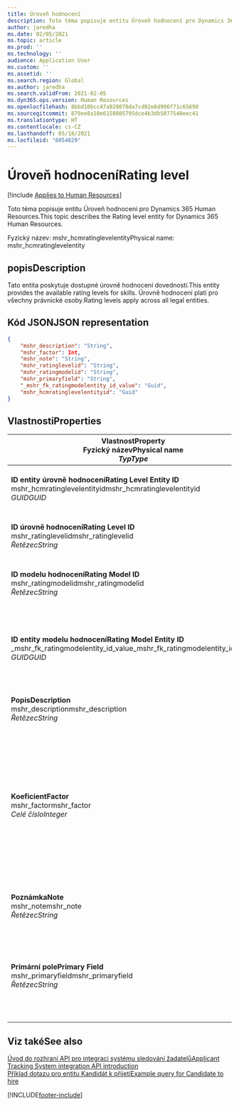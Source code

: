 ```yaml
---
title: Úroveň hodnocení
description: Toto téma popisuje entitu Úroveň hodnocení pro Dynamics 365 Human Resources.
author: jaredha
ms.date: 02/05/2021
ms.topic: article
ms.prod: ''
ms.technology: ''
audience: Application User
ms.custom: ''
ms.assetid: ''
ms.search.region: Global
ms.author: jaredha
ms.search.validFrom: 2021-02-05
ms.dyn365.ops.version: Human Resources
ms.openlocfilehash: 8bbd10bcc47a928070da7cd82e6d996f71c65698
ms.sourcegitcommit: 879ee8a10e6158885795dce4b3db5077540eec41
ms.translationtype: HT
ms.contentlocale: cs-CZ
ms.lasthandoff: 05/18/2021
ms.locfileid: "6054829"
---
```

# <a name="rating-level"></a><span data-ttu-id="960e4-103">Úroveň hodnocení</span><span class="sxs-lookup"><span data-stu-id="960e4-103">Rating level</span></span>

[!include [Applies to Human Resources](../includes/applies-to-hr.md)]

<span data-ttu-id="960e4-104">Toto téma popisuje entitu Úroveň hodnocení pro Dynamics 365 Human Resources.</span><span class="sxs-lookup"><span data-stu-id="960e4-104">This topic describes the Rating level entity for Dynamics 365 Human Resources.</span></span>

<span data-ttu-id="960e4-105">Fyzický název: mshr_hcmratinglevelentity</span><span class="sxs-lookup"><span data-stu-id="960e4-105">Physical name: mshr_hcmratinglevelentity</span></span>

## <a name="description"></a><span data-ttu-id="960e4-106">popis</span><span class="sxs-lookup"><span data-stu-id="960e4-106">Description</span></span>

<span data-ttu-id="960e4-107">Tato entita poskytuje dostupné úrovně hodnocení dovedností.</span><span class="sxs-lookup"><span data-stu-id="960e4-107">This entity provides the available rating levels for skills.</span></span> <span data-ttu-id="960e4-108">Úrovně hodnocení platí pro všechny právnické osoby.</span><span class="sxs-lookup"><span data-stu-id="960e4-108">Rating levels apply across all legal entities.</span></span>

## <a name="json-representation"></a><span data-ttu-id="960e4-109">Kód JSON</span><span class="sxs-lookup"><span data-stu-id="960e4-109">JSON representation</span></span>

```json
{
    "mshr_description": "String",
    "mshr_factor": Int,
    "mshr_note": "String",
    "mshr_ratinglevelid": "String",
    "mshr_ratingmodelid": "String",
    "mshr_primaryfield": "String",
    "_mshr_fk_ratingmodelentity_id_value": "Guid",
    "mshr_hcmratinglevelentityid": "Guid"
}
```

## <a name="properties"></a><span data-ttu-id="960e4-110">Vlastnosti</span><span class="sxs-lookup"><span data-stu-id="960e4-110">Properties</span></span>

| <span data-ttu-id="960e4-111">Vlastnost</span><span class="sxs-lookup"><span data-stu-id="960e4-111">Property</span></span><br><span data-ttu-id="960e4-112">**Fyzický název**</span><span class="sxs-lookup"><span data-stu-id="960e4-112">**Physical name**</span></span><br><span data-ttu-id="960e4-113">**_Typ_**</span><span class="sxs-lookup"><span data-stu-id="960e4-113">**_Type_**</span></span> | <span data-ttu-id="960e4-114">Použít</span><span class="sxs-lookup"><span data-stu-id="960e4-114">Use</span></span> | <span data-ttu-id="960e4-115">popis</span><span class="sxs-lookup"><span data-stu-id="960e4-115">Description</span></span> |
| --- | --- | --- |
| <span data-ttu-id="960e4-116">**ID entity úrovně hodnocení**</span><span class="sxs-lookup"><span data-stu-id="960e4-116">**Rating Level Entity ID**</span></span><br><span data-ttu-id="960e4-117">mshr_hcmratinglevelentityid</span><span class="sxs-lookup"><span data-stu-id="960e4-117">mshr_hcmratinglevelentityid</span></span><br><span data-ttu-id="960e4-118">*GUID*</span><span class="sxs-lookup"><span data-stu-id="960e4-118">*GUID*</span></span> | <span data-ttu-id="960e4-119">Jen pro čtení</span><span class="sxs-lookup"><span data-stu-id="960e4-119">Read-only</span></span><br><span data-ttu-id="960e4-120">Povinná</span><span class="sxs-lookup"><span data-stu-id="960e4-120">Required</span></span><br><span data-ttu-id="960e4-121">Generováno systémem</span><span class="sxs-lookup"><span data-stu-id="960e4-121">System-generated</span></span> | <span data-ttu-id="960e4-122">Systémem generovaný jedinečný identifikátor úrovně.</span><span class="sxs-lookup"><span data-stu-id="960e4-122">The system-generated unique identifier for the level.</span></span> |
| <span data-ttu-id="960e4-123">**ID úrovně hodnocení**</span><span class="sxs-lookup"><span data-stu-id="960e4-123">**Rating Level ID**</span></span><br><span data-ttu-id="960e4-124">mshr_ratinglevelid</span><span class="sxs-lookup"><span data-stu-id="960e4-124">mshr_ratinglevelid</span></span><br><span data-ttu-id="960e4-125">*Řetězec*</span><span class="sxs-lookup"><span data-stu-id="960e4-125">*String*</span></span> | <span data-ttu-id="960e4-126">Čtení/zápis</span><span class="sxs-lookup"><span data-stu-id="960e4-126">Read/write</span></span><br><span data-ttu-id="960e4-127">Povinná</span><span class="sxs-lookup"><span data-stu-id="960e4-127">Required</span></span> | <span data-ttu-id="960e4-128">Jedinečný, uživatelem čitelný identifikátor úrovně.</span><span class="sxs-lookup"><span data-stu-id="960e4-128">User-readable unique identifier for the level.</span></span> |
| <span data-ttu-id="960e4-129">**ID modelu hodnocení**</span><span class="sxs-lookup"><span data-stu-id="960e4-129">**Rating Model ID**</span></span><br><span data-ttu-id="960e4-130">mshr_ratingmodelid</span><span class="sxs-lookup"><span data-stu-id="960e4-130">mshr_ratingmodelid</span></span><br><span data-ttu-id="960e4-131">*Řetězec*</span><span class="sxs-lookup"><span data-stu-id="960e4-131">*String*</span></span> | <span data-ttu-id="960e4-132">Čtení/zápis</span><span class="sxs-lookup"><span data-stu-id="960e4-132">Read/write</span></span><br><span data-ttu-id="960e4-133">Povinná</span><span class="sxs-lookup"><span data-stu-id="960e4-133">Required</span></span> | <span data-ttu-id="960e4-134">Model hodnocení, ke kterému patří úroveň hodnocení.</span><span class="sxs-lookup"><span data-stu-id="960e4-134">The rating model to which the rating level belongs.</span></span> |
| <span data-ttu-id="960e4-135">**ID entity modelu hodnocení**</span><span class="sxs-lookup"><span data-stu-id="960e4-135">**Rating Model Entity ID**</span></span><br><span data-ttu-id="960e4-136">_mshr_fk_ratingmodelentity_id_value</span><span class="sxs-lookup"><span data-stu-id="960e4-136">_mshr_fk_ratingmodelentity_id_value</span></span><br><span data-ttu-id="960e4-137">*GUID*</span><span class="sxs-lookup"><span data-stu-id="960e4-137">*GUID*</span></span> | <span data-ttu-id="960e4-138">Jen pro čtení</span><span class="sxs-lookup"><span data-stu-id="960e4-138">Read-only</span></span><br><span data-ttu-id="960e4-139">Povinná</span><span class="sxs-lookup"><span data-stu-id="960e4-139">Required</span></span><br><span data-ttu-id="960e4-140">Cizí klíč: mshr_hcmratingmodelentityid entity mshr_hcmratingmodelentity</span><span class="sxs-lookup"><span data-stu-id="960e4-140">Foreign key: mshr_hcmratingmodelentityid of mshr_hcmratingmodelentity</span></span> | <span data-ttu-id="960e4-141">Systémem generovaný identifikátor pro model hodnocení, ke kterému patří úroveň hodnocení.</span><span class="sxs-lookup"><span data-stu-id="960e4-141">The system-generated identifier for the rating model to which the rating level belongs.</span></span> |
| <span data-ttu-id="960e4-142">**Popis**</span><span class="sxs-lookup"><span data-stu-id="960e4-142">**Description**</span></span><br><span data-ttu-id="960e4-143">mshr_description</span><span class="sxs-lookup"><span data-stu-id="960e4-143">mshr_description</span></span><br><span data-ttu-id="960e4-144">*Řetězec*</span><span class="sxs-lookup"><span data-stu-id="960e4-144">*String*</span></span> | <span data-ttu-id="960e4-145">Čtení/zápis</span><span class="sxs-lookup"><span data-stu-id="960e4-145">Read/write</span></span><br><span data-ttu-id="960e4-146">Povinná</span><span class="sxs-lookup"><span data-stu-id="960e4-146">Required</span></span> | <span data-ttu-id="960e4-147">Popis vybrané úrovně hodnocení.</span><span class="sxs-lookup"><span data-stu-id="960e4-147">The description of the rating level.</span></span> |
| <span data-ttu-id="960e4-148">**Koeficient**</span><span class="sxs-lookup"><span data-stu-id="960e4-148">**Factor**</span></span><br><span data-ttu-id="960e4-149">mshr_factor</span><span class="sxs-lookup"><span data-stu-id="960e4-149">mshr_factor</span></span><br><span data-ttu-id="960e4-150">*Celé číslo*</span><span class="sxs-lookup"><span data-stu-id="960e4-150">*Integer*</span></span> | <span data-ttu-id="960e4-151">Čtení/zápis</span><span class="sxs-lookup"><span data-stu-id="960e4-151">Read/write</span></span><br><span data-ttu-id="960e4-152">Povinná</span><span class="sxs-lookup"><span data-stu-id="960e4-152">Required</span></span> | <span data-ttu-id="960e4-153">Koeficient pro úroveň hodnocení.</span><span class="sxs-lookup"><span data-stu-id="960e4-153">The factor for the rating level.</span></span> <span data-ttu-id="960e4-154">Při porovnání položek s různým počtem úrovní hodnocení je možné vyrovnávat stav pomocí koeficientu.</span><span class="sxs-lookup"><span data-stu-id="960e4-154">When you compare items with a different number of rating levels, the factor is used to normalize the scores.</span></span> <span data-ttu-id="960e4-155">Hodnota musí být celé číslo mezi 0 a 9.</span><span class="sxs-lookup"><span data-stu-id="960e4-155">The value must be an integer between 0 and 9.</span></span> |
| <span data-ttu-id="960e4-156">**Poznámka**</span><span class="sxs-lookup"><span data-stu-id="960e4-156">**Note**</span></span><br><span data-ttu-id="960e4-157">mshr_note</span><span class="sxs-lookup"><span data-stu-id="960e4-157">mshr_note</span></span><br><span data-ttu-id="960e4-158">*Řetězec*</span><span class="sxs-lookup"><span data-stu-id="960e4-158">*String*</span></span> | <span data-ttu-id="960e4-159">Čtení/zápis</span><span class="sxs-lookup"><span data-stu-id="960e4-159">Read/write</span></span><br><span data-ttu-id="960e4-160">Volitelné</span><span class="sxs-lookup"><span data-stu-id="960e4-160">Optional</span></span> | <span data-ttu-id="960e4-161">Jakékoli poznámky přidružené k úrovni hodnocení.</span><span class="sxs-lookup"><span data-stu-id="960e4-161">Any notes associated with the rating level.</span></span> |
| <span data-ttu-id="960e4-162">**Primární pole**</span><span class="sxs-lookup"><span data-stu-id="960e4-162">**Primary Field**</span></span><br><span data-ttu-id="960e4-163">mshr_primaryfield</span><span class="sxs-lookup"><span data-stu-id="960e4-163">mshr_primaryfield</span></span><br><span data-ttu-id="960e4-164">*Řetězec*</span><span class="sxs-lookup"><span data-stu-id="960e4-164">*String*</span></span> | <span data-ttu-id="960e4-165">Jen pro čtení</span><span class="sxs-lookup"><span data-stu-id="960e4-165">Read-only</span></span><br><span data-ttu-id="960e4-166">Povinná</span><span class="sxs-lookup"><span data-stu-id="960e4-166">Required</span></span> | <span data-ttu-id="960e4-167">Pole, které se použije jako identifikátor záznamu entity.</span><span class="sxs-lookup"><span data-stu-id="960e4-167">Field to be used as an identifier of the entity record.</span></span> <span data-ttu-id="960e4-168">Kombinace ID úrovně hodnocení a ID modelu hodnocení.</span><span class="sxs-lookup"><span data-stu-id="960e4-168">Combination of rating level ID and rating model ID.</span></span> |

## <a name="see-also"></a><span data-ttu-id="960e4-169">Viz také</span><span class="sxs-lookup"><span data-stu-id="960e4-169">See also</span></span>

[<span data-ttu-id="960e4-170">Úvod do rozhraní API pro integraci systému sledování žadatelů</span><span class="sxs-lookup"><span data-stu-id="960e4-170">Applicant Tracking System integration API introduction</span></span>](hr-admin-integration-ats-api-introduction.md)<br>
[<span data-ttu-id="960e4-171">Příklad dotazu pro entitu Kandidát k přijetí</span><span class="sxs-lookup"><span data-stu-id="960e4-171">Example query for Candidate to hire</span></span>](hr-admin-integration-ats-api-candidate-to-hire-example-query.md)



[!INCLUDE[footer-include](../includes/footer-banner.md)]